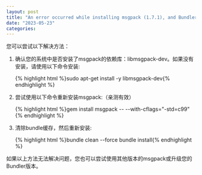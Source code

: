```yaml
---
layout: post
title: "An error occurred while installing msgpack (1.7.1), and Bundler cannot continue. "
date: "2023-05-23"
categories: 
---
```

<p>您可以尝试以下解决方法：</p>
<ol>
<li>
<p>确认您的系统中是否安装了msgpack的依赖库：libmsgpack-dev。如果没有安装，请使用以下命令安装:</p>
{% highlight html %}sudo apt-get install -y libmsgpack-dev{% endhighlight %}
</li>
<li>
<p>尝试使用以下命令重新安装msgpack:（亲测有效）</p>
{% highlight html %}gem install msgpack -- --with-cflags=&quot;-std=c99&quot;{% endhighlight %}
</li>
<li>
<p>清除bundle缓存，然后重新安装:</p>
{% highlight html %}bundle clean --force
bundle install{% endhighlight %}
</li>
</ol>
<p>如果以上方法无法解决问题，您也可以尝试使用其他版本的msgpack或升级您的Bundler版本。</p>
